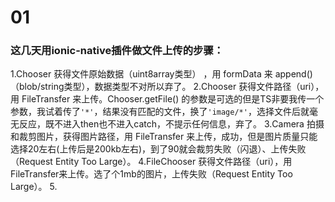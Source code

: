 # 01

### 这几天用ionic-native插件做文件上传的步骤：
1.Chooser 获得文件原始数据（uint8array类型） ，用 formData 来 append()（blob/string类型），数据类型不对所以弃了。
2.Chooser 获得文件路径（uri），用 FileTransfer 来上传。Chooser.getFile() 的参数是可选的但是TS非要我传一个参数，我试着传了`'*'`，结果没有匹配的文件，换了`'image/*'`，选择文件后就毫无反应，既不进入then也不进入catch，不提示任何信息，弃了。
3.Camera 拍摄和裁剪图片，获得图片路径，用 FileTransfer 来上传，成功，但是图片质量只能选择20左右(上传后是200kb左右)，到了90就会裁剪失败（闪退）、上传失败（Request Entity Too Large）。
4.FileChooser 获得文件路径（uri），用FileTransfer来上传。选了个1mb的图片，上传失败（Request Entity Too Large）。
5.
